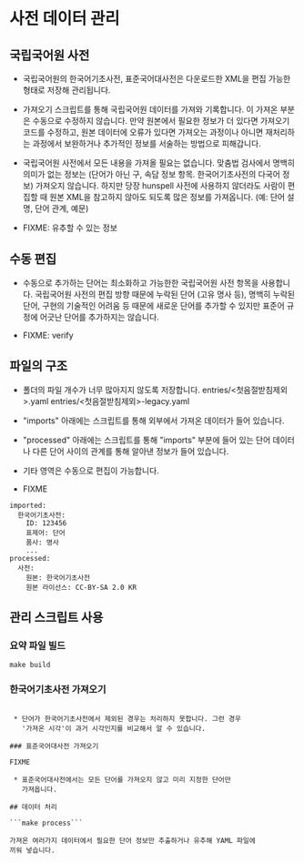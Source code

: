 # 사전 데이터 관리

## 국립국어원 사전

- 국립국어원의 한국어기초사전, 표준국어대사전은 다운로드한 XML을 편집 가능한
  형태로 저장해 관리됩니다.

- 가져오기 스크립트를 통해 국립국어원 데이터를 가져와 기록합니다. 이 가져온
  부분은 수동으로 수정하지 않습니다. 만약 원본에서 필요한 정보가 더 있다면
  가져오기 코드를 수정하고, 원본 데이터에 오류가 있다면 가져오는 과정이나
  아니면 재처리하는 과정에서 보완하거나 추가적인 정보를 서술하는 방법으로
  피해갑니다.

- 국립국어원 사전에서 모든 내용을 가져올 필요는 없습니다. 맞춤법 검사에서
  명백히 의미가 없는 정보는 (단어가 아닌 구, 속담 정보 항목. 한국어기초사전의
  다국어 정보) 가져오지 않습니다. 하지만 당장 hunspell 사전에 사용하지
  않더라도 사람이 편집할 때 원본 XML을 참고하지 않아도 되도록 많은 정보를
  가져옵니다. (예: 단어 설명, 단어 관계, 예문)

- FIXME: 유추할 수 있는 정보

## 수동 편집

- 수동으로 추가하는 단어는 최소화하고 가능한한 국립국어원 사전 항목을
  사용합니다. 국립국어원 사전의 편집 방향 때문에 누락된 단어 (고유 명사 등),
  명백히 누락된 단어, 구현의 기술적인 어려움 등 때문에 새로운 단어를 추가할 수
  있지만 표준어 규정에 어긋난 단어를 추가하지는 않습니다.

- FIXME: verify

## 파일의 구조

- 폴더의 파일 개수가 너무 많아지지 않도록 저장합니다.
  entries/<첫음절받침제외>.yaml entries/<첫음절받침제외>-legacy.yaml

- "imports" 아래에는 스크립트를 통해 외부에서 가져온 데이터가 들어 있습니다.

- "processed" 아래에는 스크립트를 통해 "imports" 부분에 들어 있는 단어
  데이터나 다른 단어 사이의 관계를 통해 알아낸 정보가 들어 있습니다.

- 기타 영역은 수동으로 편집이 가능합니다.

- FIXME

```
imported:
  한국어기초사전:
    ID: 123456
    표제어: 단어
    품사: 명사
    ...
processed:
  사전:
    원본: 한국어기초사전
    원본 라이선스: CC-BY-SA 2.0 KR
```

## 관리 스크립트 사용

### 요약 파일 빌드

```make build```

### 한국어기초사전 가져오기

```python3 scripts/import-krdict.py ../../KRDICT-NNNNN.zip'

 * 단어가 한국어기초사전에서 제외된 경우는 처리하지 못합니다. 그런 경우
   '가져온 시각'이 과거 시각인지를 비교해서 알 수 있습니다.

### 표준국어대사전 가져오기

FIXME

 * 표준국어대사전에서는 모든 단어를 가져오지 않고 미리 지정한 단어만
   가져옵니다.

## 데이터 처리

```make process```

가져온 여러가지 데이터에서 필요한 단어 정보만 추출하거나 유추해 YAML 파일에
끼워 넣습니다.
